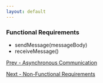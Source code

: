 ```yaml
---
layout: default
---
```


### Functional Requirements 

- sendMessage(messageBody) 
- receiveMessage() 

[Prev - Asynchronous Communication](system-design-interview-distributed-message-queue-asynchronous-communication) 

[Next - Non-Functional Requirements](system-design-interview-distributed-message-queue-non-functional-requirements) 
